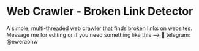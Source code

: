 # Web Crawler - Broken Link Detector

A simple, multi-threaded web crawler that finds broken links on websites.
Message me for editing or if you need something like this --> 🚀 telegram: @eweraohw
